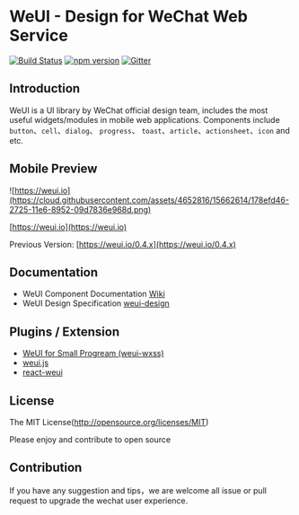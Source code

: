 WeUI - Design for WeChat Web Service  
====

[![Build Status](https://travis-ci.org/weui/weui.svg?branch=master)](https://travis-ci.org/weui/weui)
[![npm version](https://img.shields.io/npm/v/weui.svg)](https://www.npmjs.org/package/weui)
[![Gitter](https://badges.gitter.im/weui/weui.svg)](https://gitter.im/weui/weui?utm_source=badge&utm_medium=badge&utm_campaign=pr-badge)

## Introduction

WeUI is a UI library by WeChat official design team, includes the most useful widgets/modules in mobile web applications. Components include `button`、`cell`、`dialog`、 `progress`、 `toast`、`article`、`actionsheet`、`icon` and etc.

## Mobile Preview

![https://weui.io](https://cloud.githubusercontent.com/assets/4652816/15662614/178efd46-2725-11e6-8952-09d7836e968d.png)

[https://weui.io](https://weui.io)

Previous Version: [https://weui.io/0.4.x](https://weui.io/0.4.x)

## Documentation
- WeUI Component Documentation [Wiki](https://github.com/weui/weui/wiki)
- WeUI Design Specification [weui-design](https://github.com/weui/weui-design)

## Plugins / Extension
- [WeUI for Small Progream (weui-wxss)](https://github.com/weui/weui-wxss/)
- [weui.js](https://github.com/weui/weui.js/)
- [react-weui](https://github.com/weui/react-weui/)

## License
The MIT License(http://opensource.org/licenses/MIT)

Please enjoy and contribute to open source

## Contribution

If you have any suggestion and tips，we are welcome all issue or pull request to upgrade the wechat user experience.
